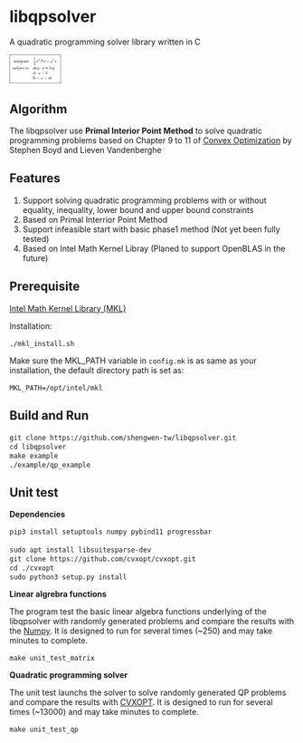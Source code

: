 # libqpsolver

A quadratic programming solver library written in C

<img src="https://github.com/shengwen-tw/libqpsolver/blob/master/images/qp.png?raw=true" width="18%" height="18%">

## Algorithm

The libqpsolver use **Primal Interior Point Method** to solve quadratic programming problems based on Chapter 9 to 11 of [Convex Optimization](https://web.stanford.edu/~boyd/cvxbook/) by Stephen Boyd and Lieven Vandenberghe

## Features

1. Support solving quadratic programming problems with or without equality, inequality, lower bound and upper bound constraints
2. Based on Primal Interrior Point Method
3. Support infeasible start with basic phase1 method (Not yet been fully tested)
4. Based on Intel Math Kernel Libray (Planed to support OpenBLAS in the future)

## Prerequisite

[Intel Math Kernel Library (MKL)](https://software.intel.com/content/www/us/en/develop/tools/performance-libraries.html)

Installation:

```
./mkl_install.sh
```

Make sure the MKL_PATH variable in ``config.mk`` is as same as your installation, the default directory path is set as:

```
MKL_PATH=/opt/intel/mkl
```

## Build and Run

```
git clone https://github.com/shengwen-tw/libqpsolver.git
cd libqpsolver
make example
./example/qp_example
```

## Unit test

**Dependencies**

```
pip3 install setuptools numpy pybind11 progressbar

sudo apt install libsuitesparse-dev
git clone https://github.com/cvxopt/cvxopt.git
cd ./cvxopt
sudo python3 setup.py install
```

**Linear algrebra functions**

The program test the basic linear algebra functions underlying of the libqpsolver with randomly generated problems and compare the results with the [Numpy](https://numpy.org/). It is designed to run for several times (~250) and may take minutes to complete.

```
make unit_test_matrix
```

**Quadratic programming solver**

The unit test launchs the solver to solve randomly generated QP problems and compare the results with [CVXOPT](http://cvxopt.org/). It is designed to run for several times (~13000) and may take minutes to complete.
```
make unit_test_qp
```
